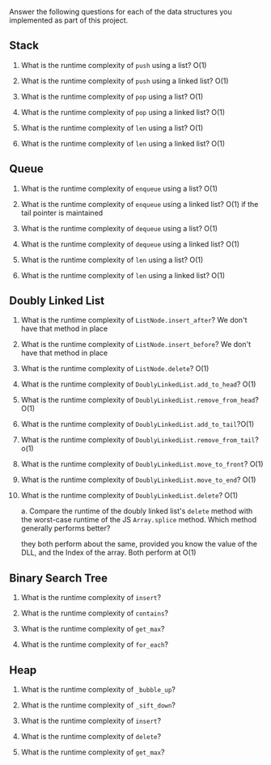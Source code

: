 Answer the following questions for each of the data structures you implemented as part of this project.

## Stack

1. What is the runtime complexity of `push` using a list? O(1)

2. What is the runtime complexity of `push` using a linked list? O(1)

3. What is the runtime complexity of `pop` using a list? O(1)

4. What is the runtime complexity of `pop` using a linked list? O(1)

5. What is the runtime complexity of `len` using a list? O(1)

6. What is the runtime complexity of `len` using a linked list? O(1)

## Queue

1. What is the runtime complexity of `enqueue` using a list? O(1)

2. What is the runtime complexity of `enqueue` using a linked list? O(1) if the tail pointer is maintained

3. What is the runtime complexity of `dequeue` using a list? O(1)

4. What is the runtime complexity of `dequeue` using a linked list? O(1)

5. What is the runtime complexity of `len` using a list? O(1)

6. What is the runtime complexity of `len` using a linked list? O(1)

## Doubly Linked List

1. What is the runtime complexity of `ListNode.insert_after`? We don't have that method in place

2. What is the runtime complexity of `ListNode.insert_before`? We don't have that method in place

3. What is the runtime complexity of `ListNode.delete`? O(1)

4. What is the runtime complexity of `DoublyLinkedList.add_to_head`? O(1)

5. What is the runtime complexity of `DoublyLinkedList.remove_from_head`? O(1)

6. What is the runtime complexity of `DoublyLinkedList.add_to_tail`?O(1)

7. What is the runtime complexity of `DoublyLinkedList.remove_from_tail`? o(1)

8. What is the runtime complexity of `DoublyLinkedList.move_to_front`? O(1)

9. What is the runtime complexity of `DoublyLinkedList.move_to_end`? O(1)

10. What is the runtime complexity of `DoublyLinkedList.delete`? O(1)

    a. Compare the runtime of the doubly linked list's `delete` method with the worst-case runtime of the JS `Array.splice` method. Which method generally performs better?

    they both perform about the same, provided you know the value of the DLL, and the Index of the array. Both perform at O(1)

## Binary Search Tree

1. What is the runtime complexity of `insert`?

2. What is the runtime complexity of `contains`?

3. What is the runtime complexity of `get_max`?

4. What is the runtime complexity of `for_each`?

## Heap

1. What is the runtime complexity of `_bubble_up`?

2. What is the runtime complexity of `_sift_down`?

3. What is the runtime complexity of `insert`?

4. What is the runtime complexity of `delete`?

5. What is the runtime complexity of `get_max`?

